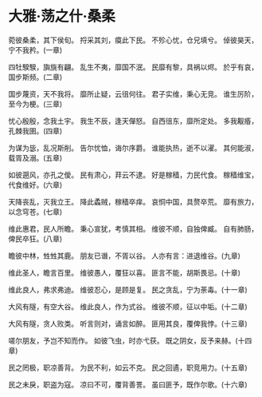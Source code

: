 # 大雅·荡之什·桑柔

菀彼桑柔，其下侯旬。
捋采其刘，瘼此下民。
不殄心忧，仓兄填兮。
倬彼昊天，宁不我矜。(一章)

四牡騤騤，旟旐有翩。
乱生不夷，靡国不泯。
民靡有黎，具祸以烬。
於乎有哀，国步斯频。(二章)

国步蔑资，天不我将。
靡所止疑，云徂何往。
君子实维，秉心无竞。
谁生厉阶，至今为梗。(三章)

忧心殷殷，念我土宇。
我生不辰，逢天僤怒。
自西徂东，靡所定处。
多我觏痻，孔棘我圉。(四章)

为谋为毖，乱况斯削。
告尔忧恤，诲尔序爵。
谁能执热，逝不以濯。
其何能淑，载胥及溺。(五章)

如彼遡风，亦孔之僾。
民有肃心，荓云不逮。
好是稼穑，力民代食。
稼穑维宝，代食维好。(六章)

天降丧乱，灭我立王。
降此蟊贼，稼穑卒痒。
哀恫中国，具赘卒荒。
靡有旅力，以念穹苍。(七章)

维此惠君，民人所瞻。
秉心宣犹，考慎其相。
维彼不顺，自独俾臧。
自有肺肠，俾民卒狂。(八章)

瞻彼中林，甡甡其鹿。
朋友已谮，不胥以谷。
人亦有言：进退维谷。(九章)

维此圣人，瞻言百里。
维彼愚人，覆狂以喜。
匪言不能，胡斯畏忌。(十章)

维此良人，弗求弗迪。
维彼忍心，是顾是复。
民之贪乱，宁为荼毒。(十一章)

大风有隧，有空大谷。
维此良人，作为式谷。
维彼不顺，征以中垢。(十二章)

大风有隧，贪人败类。
听言则对，诵言如醉。
匪用其良，覆俾我悖。(十三章)

嗟尔朋友，予岂不知而作。
如彼飞虫，时亦弋获。
既之阴女，反予来赫。(十四章)

民之罔极，职凉善背。
为民不利，如云不克。
民之回遹，职竞用力。(十五章)

民之未戾，职盗为寇。
凉曰不可，覆背善詈。
虽曰匪予，既作尔歌。(十六章)

